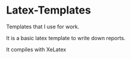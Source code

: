 # Latex-Templates
Templates that I use for work. 

It is a basic latex template to write down reports.

It compiles with XeLatex

